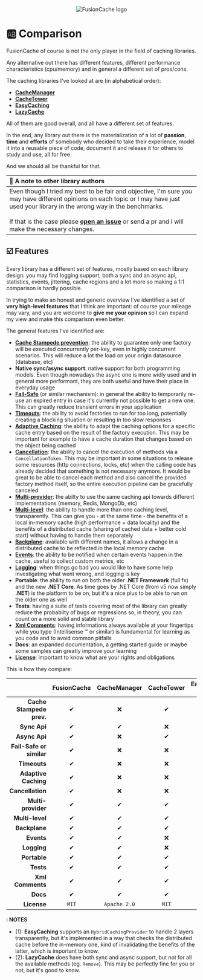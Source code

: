 <div align="center">

![FusionCache logo](logo-128x128.png)

</div>

# :ab: Comparison

FusionCache of course is not the only player in the field of caching libraries.

Any alternative out there has different features, different performance characteristics (cpu/memory) and in general a different set of pros/cons.

The caching libraries I've looked at are (in alphabetical order):

- [**CacheManager**](https://github.com/MichaCo/CacheManager)
- [**CacheTower**](https://github.com/TurnerSoftware/CacheTower)
- [**EasyCaching**](https://github.com/dotnetcore/EasyCaching)
- [**LazyCache**](https://github.com/alastairtree/LazyCache)

All of them are good overall, and all have a different set of features.

In the end, any library out there is the materialization of a lot of **passion**, **time** and **efforts** of somebody who decided to take their experience, model it into a reusable piece of code, document it and release it for others to study and use, all for free.

And we should all be thankful for that.

| :loudspeaker: A note to other library authors |
| :--- |
| Even though I tried my best to be fair and objective, I'm sure you may have different opinions on each topic or I may have just used your library in the wrong way in the benchmarks. <br/> <br/> If that is the case please [**open an issue**](https://github.com/ZiggyCreatures/FusionCache/issues/new) or send a pr and I will make the necessary changes. |

## :ballot_box_with_check: Features

Every library has a different set of features, mostly based on each library design: you may find logging support, both a sync and an async api, statistics, events, jittering, cache regions and a lot more so making a 1:1 comparison is hardly possible.

In trying to make an honest and generic overview I've identified a set of **very high-level features** that I think are important: of course your mileage may vary, and you are welcome to **give me your opinion** so I can expand my view and make this comparison even better.

The general features I've identified are:

- [**Cache Stampede prevention**](CacheStampede.md): the ability to guarantee only one factory will be executed concurrently per-key, even in highly concurrent scenarios. This will reduce a lot the load on your origin datasource (database, etc)
- **Native sync/async support**: native support for both programming models. Even though nowadays the async one is more widly used and in general more performant, they are both useful and have their place in everyday usage
- [**Fail-Safe**](FailSafe.md) (or similar mechanism): in general the ability to temporarily re-use an expired entry in case it's currently not possible to get a new one. This can greatly reduce transient errors in your application
- [**Timeouts**](Timeouts.md): the ability to avoid factories to run for too long, potentially creating a blocking situation or resulting in too slow responses
- [**Adaptive Caching**](AdaptiveCaching.md): the ability to adapt the caching options for a specific cache entry based on the result of the factory execution. This may be important for example to have a cache duration that changes based on the object being cached
- [**Cancellation**](https://docs.microsoft.com/en-us/dotnet/standard/threading/cancellation-in-managed-threads): the ability to cancel the execution of methods via a `CancellationToken`. This may be important in some situations to release some resources (http connections, locks, etc) when the calling code has already decided that something is not necessary anymore. It would be great to be able to cancel each method and also cancel the provided factory method itself, so the entire execution pipeline can be gracefully canceled
- [**Multi-provider**](CacheLevels.md): the abilty to use the same caching api towards different implementations (memory, Redis, MongoDb, etc)
- [**Multi-level**](CacheLevels.md): the ability to handle more than one caching level, transparently. This can give you - at the same time - the benefits of a local in-memory cache (high performance + data locality) and the benefits of a distributed cache (sharing of cached data + better cold start) without having to handle them separately
- [**Backplane**](Backplane.md): available with different names, it allows a change in a distributed cache to be reflected in the local memory cache
- [**Events**](Events.md): the ability to be notified when certain events happen in the cache, useful to collect custom metrics, etc
- [**Logging**](Logging.md): when things go bad you would like to have some help investigating what went wrong, and logging is key
- **Portable**: the ability to run on both the older **.NET Framework** (full fx) and the new **.NET Core**. As time goes by .NET Core (from v5 now simply **.NET**) is the platform to be on, but it's a nice plus to be able to run on the older one as well
- **Tests**: having a suite of tests covering most of the library can greatly reduce the probabilty of bugs or regressions so, in theory, you can count on a more solid and stable library
- [**Xml Comments**](https://docs.microsoft.com/en-us/dotnet/csharp/codedoc): having informations always available at your fingertips while you type (Intellisense :tm: or similar) is fundamental for learning as you code and to avoid common pitfalls
- **Docs**: an expanded documentation, a getting started guide or maybe some samples can greatly improve your learning
- [**License**](../LICENSE.md): important to know what are your rights and obligations

This is how they compare:

|                          | FusionCache | CacheManager | CacheTower | EasyCaching (1) | LazyCache (2) |
| ---:                     | :---:       | :---:        | :---:      | :---:           |:---:          |
| **Cache Stampede prev.** | ✔          | ❌           | ✔          | ✔              | ✔            |
| **Sync Api**             | ✔          | ✔            | ❌         | ✔              | ✔            |
| **Async Api**            | ✔          | ❌           | ✔          | ✔              | ⚠            |
| **Fail-Safe or similar** | ✔          | ❌           | ❌         | ❌             | ❌           |
| **Timeouts**             | ✔          | ❌           | ❌         | ❌             | ❌           |
| **Adaptive Caching**     | ✔          | ❌           | ❌         | ❌             | ✔            |
| **Cancellation**         | ✔          | ❌           | ❌         | ❌             | ❌           |
| **Multi-provider**       | ✔          | ✔            | ✔          | ✔              | ❌           |
| **Multi-level**          | ✔          | ✔            | ✔          | ⚠              | ❌           |
| **Backplane**            | ✔          | ✔            | ✔          | ✔              | ❌           |
| **Events**               | ✔          | ✔            | ❌         | ❌             | ❌           |
| **Logging**              | ✔          | ✔            | ❌         | ✔              | ❌           |
| **Portable**             | ✔          | ✔            | ✔          | ✔              | ✔            |
| **Tests**                | ✔          | ✔            | ✔          | ✔              | ✔            |
| **Xml Comments**         | ✔          | ✔            | ✔          | ✔              | ❌           |
| **Docs**                 | ✔          | ✔            | ✔          | ✔              | ✔            |
| **License**              | `MIT`       | `Apache 2.0` | `MIT`      | `MIT`           | `MIT`         |

:information_source: **NOTES**
- (1): **EasyCaching** supports an `HybridCachingProvider` to handle 2 layers transparently, but it's implemented in a way that checks the distributed cache before the in-memory one, kind of invalidating the benefits of the latter, which is important to know.
- (2): **LazyCache** does have both sync and async support, but not for all the available methods (eg. `Remove`). This may be perfectly fine for you or not, but it's good to know.

